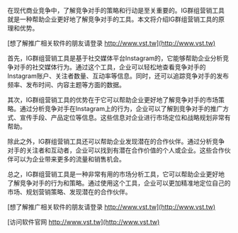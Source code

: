在现代商业竞争中，了解竞争对手的策略和行动是至关重要的。IG群组营销工具就是一种帮助企业更好地了解竞争对手的工具。本文将介绍IG群组营销工具的原理和优势。

[想了解推广相关软件的朋友请登录 http://www.vst.tw](http://www.vst.tw)

首先，IG群组营销工具是基于社交媒体平台Instagram的，它能够帮助企业分析竞争对手的社交媒体行为。通过这个工具，企业可以轻松地查看竞争对手的Instagram账户、关注者数量、互动率等信息。同时，还可以追踪竞争对手的发布频率、发布时间、内容主题等方面的数据。

其次，IG群组营销工具的优势在于它可以帮助企业更好地了解竞争对手的市场策略。通过分析竞争对手在Instagram上的行为，企业可以了解到竞争对手的推广方式、宣传手段、产品定位等信息。这些信息对企业进行市场定位和战略规划非常有帮助。

除此之外，IG群组营销工具还可以帮助企业发现潜在的合作伙伴。通过分析竞争对手的关注者和互动者，企业可以找到有潜在合作价值的个人或企业。这些合作伙伴可以为企业带来更多的流量和销售机会。

总之，IG群组营销工具是一种非常有用的市场分析工具，它可以帮助企业更好地了解竞争对手的行为和策略。通过使用这个工具，企业可以更加精准地定位自己的市场、规划营销策略、发现潜在的合作伙伴。

[想了解推广相关软件的朋友请登录 http://www.vst.tw](http://www.vst.tw)


[访问软件官网 http://www.vst.tw](http://www.vst.tw)
